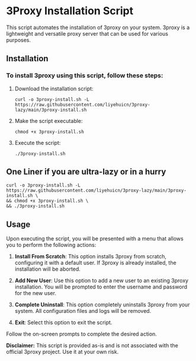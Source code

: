 # 3Proxy Installation Script

 This script automates the installation of 3proxy on your system. 3proxy is a lightweight and versatile proxy server that can be used for various purposes.

 ## Installation

 ### To install 3proxy using this script, follow these steps:

 1. Download the installation script:

    ```
    curl -o 3proxy-install.sh -L https://raw.githubusercontent.com/liyehuicn/3proxy-lazy/main/3proxy-install.sh
    ```

 2. Make the script executable:

    ```
    chmod +x 3proxy-install.sh
    ```

 3. Execute the script:

    ```
    ./3proxy-install.sh
    ```

## One Liner if you are ultra-lazy or in a hurry

```
curl -o 3proxy-install.sh -L https://raw.githubusercontent.com/liyehuicn/3proxy-lazy/main/3proxy-install.sh \
&& chmod +x 3proxy-install.sh \
&& ./3proxy-install.sh
```


 ## Usage

 Upon executing the script, you will be presented with a menu that allows you to perform the following actions:

 1. **Install From Scratch**: This option installs 3proxy from scratch, configuring it with a default user. If 3proxy is already installed, the installation will be aborted.

 2. **Add New User**: Use this option to add a new user to an existing 3proxy installation. You will be prompted to enter the username and password for the new user.

 3. **Complete Uninstall**: This option completely uninstalls 3proxy from your system. All configuration files and logs will be removed.

 4. **Exit**: Select this option to exit the script.

 Follow the on-screen prompts to complete the desired action. 

 **Disclaimer:** This script is provided as-is and is not associated with the official 3proxy project. Use it at your own risk.
